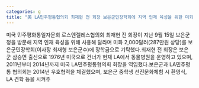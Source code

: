 ```yaml
---
categories: g
title: "美 LA민주평통협의회 최재현 전 회장 보은군민장학회에 지역 인재 육성을 위한 미화 2000달러 기탁"
---
```

미국 민주평화통일자문회 로스엔젤레스협의회 최재현 전 회장이 지난 9월 15일 보은군청을 방문해 지역 인재 육성을 위해 사용해 달라며 미화 2,000달러(287만원 상당)를 보은군민장학회(이사장 최재형 보은군수)에 장학금으로 기탁했다.최재현 전 회장은 보은군 삼승면 출신으로 1976년 미국으로 건너가 현재 LA에서 동물병원을 운영하고 있으며, 2011년부터 2014년까지 미국 LA민주평통협의회 회장을 역임했다.보은군과 LA민주평통 협의회는 2014년 우호협력을 체결했으며, 보은군 중학생 선진문화체험 시 환영식, LA 견학 등을 시켜주
